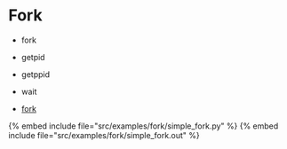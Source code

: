 # Fork

* fork
* getpid
* getppid
* wait

* [fork](https://docs.python.org/library/os.html#os.fork)

{% embed include file="src/examples/fork/simple_fork.py" %}
{% embed include file="src/examples/fork/simple_fork.out" %}


